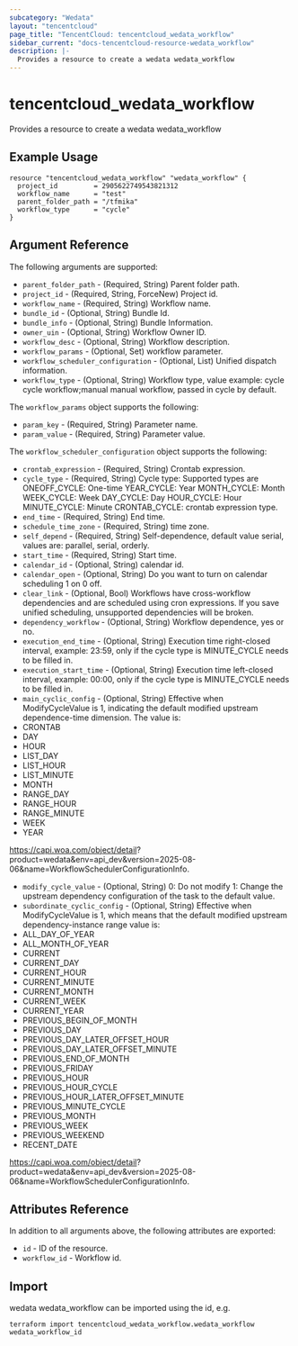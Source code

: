 ```yaml
---
subcategory: "Wedata"
layout: "tencentcloud"
page_title: "TencentCloud: tencentcloud_wedata_workflow"
sidebar_current: "docs-tencentcloud-resource-wedata_workflow"
description: |-
  Provides a resource to create a wedata wedata_workflow
---
```


# tencentcloud_wedata_workflow

Provides a resource to create a wedata wedata_workflow

## Example Usage

```hcl
resource "tencentcloud_wedata_workflow" "wedata_workflow" {
  project_id         = 2905622749543821312
  workflow_name      = "test"
  parent_folder_path = "/tfmika"
  workflow_type      = "cycle"
}
```

## Argument Reference

The following arguments are supported:

* `parent_folder_path` - (Required, String) Parent folder path.
* `project_id` - (Required, String, ForceNew) Project id.
* `workflow_name` - (Required, String) Workflow name.
* `bundle_id` - (Optional, String) Bundle Id.
* `bundle_info` - (Optional, String) Bundle Information.
* `owner_uin` - (Optional, String) Workflow Owner ID.
* `workflow_desc` - (Optional, String) Workflow description.
* `workflow_params` - (Optional, Set) workflow parameter.
* `workflow_scheduler_configuration` - (Optional, List) Unified dispatch information.
* `workflow_type` - (Optional, String) Workflow type, value example: cycle cycle workflow;manual manual workflow, passed in cycle by default.

The `workflow_params` object supports the following:

* `param_key` - (Required, String) Parameter name.
* `param_value` - (Required, String) Parameter value.

The `workflow_scheduler_configuration` object supports the following:

* `crontab_expression` - (Required, String) Crontab expression.
* `cycle_type` - (Required, String) Cycle type: Supported types are
ONEOFF_CYCLE: One-time
YEAR_CYCLE: Year
MONTH_CYCLE: Month
WEEK_CYCLE: Week
DAY_CYCLE: Day
HOUR_CYCLE: Hour
MINUTE_CYCLE: Minute
CRONTAB_CYCLE: crontab expression type.
* `end_time` - (Required, String) End time.
* `schedule_time_zone` - (Required, String) time zone.
* `self_depend` - (Required, String) Self-dependence, default value serial, values are: parallel, serial, orderly.
* `start_time` - (Required, String) Start time.
* `calendar_id` - (Optional, String) calendar id.
* `calendar_open` - (Optional, String) Do you want to turn on calendar scheduling 1 on 0 off.
* `clear_link` - (Optional, Bool) Workflows have cross-workflow dependencies and are scheduled using cron expressions. If you save unified scheduling, unsupported dependencies will be broken.
* `dependency_workflow` - (Optional, String) Workflow dependence, yes or no.
* `execution_end_time` - (Optional, String) Execution time right-closed interval, example: 23:59, only if the cycle type is MINUTE_CYCLE needs to be filled in.
* `execution_start_time` - (Optional, String) Execution time left-closed interval, example: 00:00, only if the cycle type is MINUTE_CYCLE needs to be filled in.
* `main_cyclic_config` - (Optional, String) Effective when ModifyCycleValue is 1, indicating the default modified upstream dependence-time dimension. The value is: 
* CRONTAB
* DAY
* HOUR
* LIST_DAY
* LIST_HOUR
 * LIST_MINUTE
 * MONTH
* RANGE_DAY
 * RANGE_HOUR
 * RANGE_MINUTE
* WEEK
* YEAR

https://capi.woa.com/object/detail? product=wedata&env=api_dev&version=2025-08-06&name=WorkflowSchedulerConfigurationInfo.
* `modify_cycle_value` - (Optional, String) 0: Do not modify 1: Change the upstream dependency configuration of the task to the default value.
* `subordinate_cyclic_config` - (Optional, String) Effective when ModifyCycleValue is 1, which means that the default modified upstream dependency-instance range
 value is: 
* ALL_DAY_OF_YEAR
* ALL_MONTH_OF_YEAR
* CURRENT
* CURRENT_DAY
* CURRENT_HOUR
* CURRENT_MINUTE
* CURRENT_MONTH
* CURRENT_WEEK
* CURRENT_YEAR
* PREVIOUS_BEGIN_OF_MONTH
* PREVIOUS_DAY
* PREVIOUS_DAY_LATER_OFFSET_HOUR
* PREVIOUS_DAY_LATER_OFFSET_MINUTE
* PREVIOUS_END_OF_MONTH
* PREVIOUS_FRIDAY
* PREVIOUS_HOUR
* PREVIOUS_HOUR_CYCLE
* PREVIOUS_HOUR_LATER_OFFSET_MINUTE
* PREVIOUS_MINUTE_CYCLE
* PREVIOUS_MONTH
* PREVIOUS_WEEK
* PREVIOUS_WEEKEND
* RECENT_DATE

https://capi.woa.com/object/detail? product=wedata&env=api_dev&version=2025-08-06&name=WorkflowSchedulerConfigurationInfo.

## Attributes Reference

In addition to all arguments above, the following attributes are exported:

* `id` - ID of the resource.
* `workflow_id` - Workflow id.


## Import

wedata wedata_workflow can be imported using the id, e.g.

```
terraform import tencentcloud_wedata_workflow.wedata_workflow wedata_workflow_id
```

